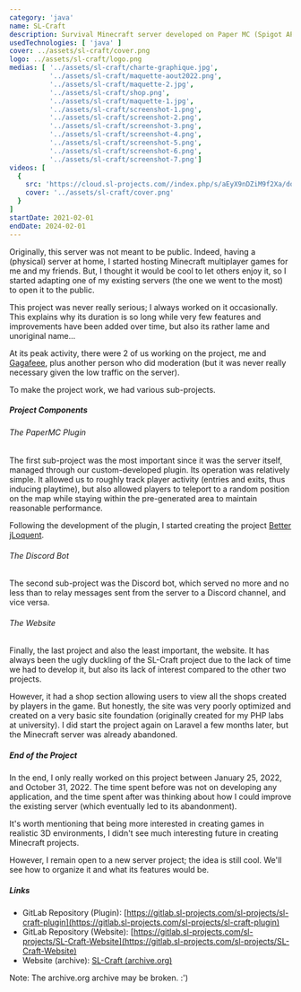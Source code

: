 ```yaml
---
category: 'java'
name: SL-Craft
description: Survival Minecraft server developed on Paper MC (Spigot API).
usedTechnologies: [ 'java' ]
cover: ../assets/sl-craft/cover.png
logo: ../assets/sl-craft/logo.png
medias: [ '../assets/sl-craft/charte-graphique.jpg',
          '../assets/sl-craft/maquette-aout2022.png',
          '../assets/sl-craft/maquette-2.jpg',
          '../assets/sl-craft/shop.png',
          '../assets/sl-craft/maquette-1.jpg',
          '../assets/sl-craft/screenshot-1.png',
          '../assets/sl-craft/screenshot-2.png',
          '../assets/sl-craft/screenshot-3.png',
          '../assets/sl-craft/screenshot-4.png',
          '../assets/sl-craft/screenshot-5.png',
          '../assets/sl-craft/screenshot-6.png',
          '../assets/sl-craft/screenshot-7.png']
videos: [
  {
    src: 'https://cloud.sl-projects.com//index.php/s/aEyX9nDZiM9f2Xa/download',
    cover: '../assets/sl-craft/cover.png'
  }
]
startDate: 2021-02-01
endDate: 2024-02-01
---
```


Originally, this server was not meant to be public. Indeed, having a (physical) server at home, I started hosting Minecraft multiplayer games for me and my friends. But, I thought it would be cool to let others enjoy it, so I started adapting one of my existing servers (the one we went to the most) to open it to the public.

This project was never really serious; I always worked on it occasionally. This explains why its duration is so long while very few features and improvements have been added over time, but also its rather lame and unoriginal name...

At its peak activity, there were 2 of us working on the project, me and [Gagafeee](https://gagafeee.dev/), plus another person who did moderation (but it was never really necessary given the low traffic on the server).

To make the project work, we had various sub-projects.

##### Project Components

###### The PaperMC Plugin

The first sub-project was the most important since it was the server itself, managed through our custom-developed plugin. Its operation was relatively simple. It allowed us to roughly track player activity (entries and exits, thus inducing playtime), but also allowed players to teleport to a random position on the map while staying within the pre-generated area to maintain reasonable performance.

Following the development of the plugin, I started creating the project [Better jLoquent](?project=bjloquent).

###### The Discord Bot

The second sub-project was the Discord bot, which served no more and no less than to relay messages sent from the server to a Discord channel, and vice versa.

###### The Website

Finally, the last project and also the least important, the website. It has always been the ugly duckling of the SL-Craft project due to the lack of time we had to develop it, but also its lack of interest compared to the other two projects.

However, it had a shop section allowing users to view all the shops created by players in the game. But honestly, the site was very poorly optimized and created on a very basic site foundation (originally created for my PHP labs at university). I did start the project again on Laravel a few months later, but the Minecraft server was already abandoned.

##### End of the Project

In the end, I only really worked on this project between January 25, 2022, and October 31, 2022. The time spent before was not on developing any application, and the time spent after was thinking about how I could improve the existing server (which eventually led to its abandonment).

It's worth mentioning that being more interested in creating games in realistic 3D environments, I didn't see much interesting future in creating Minecraft projects.

However, I remain open to a new server project; the idea is still cool. We'll see how to organize it and what its features would be.

##### Links

- GitLab Repository (Plugin): [https://gitlab.sl-projects.com/sl-projects/sl-craft-plugin](https://gitlab.sl-projects.com/sl-projects/sl-craft-plugin)
- GitLab Repository (Website): [https://gitlab.sl-projects.com/sl-projects/SL-Craft-Website](https://gitlab.sl-projects.com/sl-projects/SL-Craft-Website)
- Website (archive): [SL-Craft (archive.org)](http://web.archive.org/web/20230203193314/https://sl-craft.fr/)

Note: The archive.org archive may be broken. :')